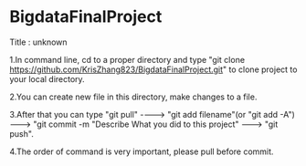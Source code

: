 # BigdataFinalProject

Title : unknown

1.In command line, cd to a proper directory and type "git clone https://github.com/KrisZhang823/BigdataFinalProject.git" to clone project to your local directory.

2.You can create new file in this directory, make changes to a file.

3.After that you can type "git pull" ----> "git add filename"(or "git add -A")   ---> "git commit -m "Describe What you did to this project"  ---> "git push".

4.The order of command is very important, please pull before commit.